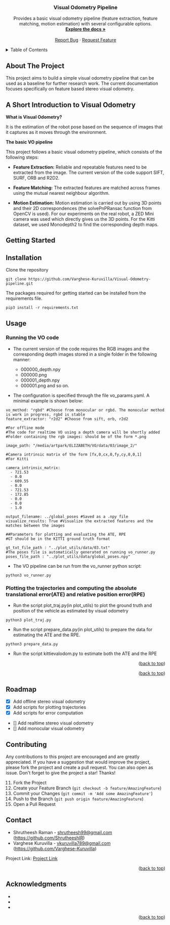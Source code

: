 <div id="top"></div>
<!--
*** Thanks for checking out the Best-README-Template. If you have a suggestion
*** that would make this better, please fork the repo and create a pull request
*** or simply open an issue with the tag "enhancement".
*** Don't forget to give the project a star!
*** Thanks again! Now go create something AMAZING! :D
-->



<!-- PROJECT SHIELDS -->
<!--
*** I'm using markdown "reference style" links for readability.
*** Reference links are enclosed in brackets [ ] instead of parentheses ( ).
*** See the bottom of this document for the declaration of the reference variables
*** for contributors-url, forks-url, etc. This is an optional, concise syntax you may use.
*** https://www.markdownguide.org/basic-syntax/#reference-style-links
-->
<!-- [![Contributors][contributors-shield]][contributors-url]
[![Forks][forks-shield]][forks-url]
[![Stargazers][stars-shield]][stars-url]
[![Issues][issues-shield]][issues-url]
[![MIT License][license-shield]][license-url]
[![LinkedIn][linkedin-shield]][linkedin-url] -->



<!-- PROJECT LOGO -->
<br />



<h3 align="center">Visual Odometry Pipeline</h3>

  <p align="center">
    Provides a basic visual odometry pipeline (feature extraction, feature matching, motion estimation) with several configurable options. 
    <br />
    <a href=""><strong>Explore the docs »</strong></a>
    <br />
    <br />
    <a href="https://github.com/Varghese-Kuruvilla/Visual-Odometry-pipeline/issues">Report Bug</a>
    ·
    <a href="https://github.com/Varghese-Kuruvilla/Visual-Odometry-pipeline/issues">Request Feature</a>
  </p>

</div>



<!-- TABLE OF CONTENTS -->
<details>
  <summary>Table of Contents</summary>
  <ol>
    <li>
      <a href="#about-the-project">About The Project</a>
      <ul>
        <li><a href="#a-short-introduction-to-visual-odometry">A Short Introduction to Visual Odometry</a></li>
        <li><a href="#Description">A Brief Description of the Algorithm</a></li>
      </ul>
    </li>
    <li>
      <a href="#getting-started">Getting Started</a>
      <ul>
        <li><a href="#prerequisites">Prerequisites</a></li>
        <li><a href="#installation">Installation</a></li>
      </ul>
    </li>
    <li><a href="#usage">Usage</a></li>
    <li><a href="#roadmap">Roadmap</a></li>
    <li><a href="#contributing">Contributing</a></li>
    <li><a href="#license">License</a></li>
    <li><a href="#contact">Contact</a></li>
    <li><a href="#acknowledgments">Acknowledgments</a></li>
  </ol>
</details>



<!-- ABOUT THE PROJECT -->
## About The Project
This project aims to build a simple visual odometry pipeline that can be used as a baseline for further research work. The current documentation focuses specifically on feature based stereo visual odometry.

## A Short Introduction to Visual Odometry
**What is Visual Odometry?** 

It is the estimation of the robot pose based on the sequence of images that it captures as it moves through the environment.

**The basic VO pipeline** 

This project follows a basic visual odometry pipeline, which consists of the following steps:
- **Feature Extraction:** Reliable and repeatable features need to be extracted from the image. The current version of the code support SIFT, SURF, ORB and R2D2.

- **Feature Matching:** The extracted features are matched across frames using the mutual nearest neighbour algorithm.

- **Motion Estimation:** Motion estimation is carried out by using 3D points and their 2D correspondences (the solvePnPRansac function from OpenCV is used). For our experiments on the real robot, a ZED Mini camera was used which directly gives us the 3D points. For the Kitti dataset, we used Monodepth2 to find the corresponding depth maps.


<!--GETTING STARTED -->
## Getting Started
## Installation
Clone the repository
```
git clone https://github.com/Varghese-Kuruvilla/Visual-Odometry-pipeline.git
```

The packages required for getting started can be installed from the requirements file.
```
pip3 install -r requirements.txt
```

## Usage
### Running the VO code
- The current version of the code requires the RGB images and the corresponding depth images stored in a single folder in the following manner:
  - 000000_depth.npy 
  - 000000.png
  - 000001_depth.npy
  - 000001.png and so on.


- The configuration is specified through the file vo_params.yaml. A minimal example is shown below:
```
vo_method: "rgbd" #Choose from monocular or rgbd. The monocular method is work in progress, rgbd is stable
feature_extractor: "r2d2" #Choose from sift, orb, r2d2

#For offline mode
#The code for realtime VO using a depth camera will be shortly added
#Folder containing the rgb images: should be of the form *.png

image_path: "/media/artpark/ELIZABETH/VO/data/03/image_2/"

#Camera intrinsic matrix of the form [fx,0,cx,0,fy,cy,0,0,1]
#For Kitti

camera_intrinsic_matrix:
  - 721.53 
  - 0.0 
  - 609.55
  - 0.0 
  - 721.53
  - 172.85
  - 0.0 
  - 0.0 
  - 1.0

output_filename: ../global_poses #Saved as a .npy file
visualize_results: True #Visualize the extracted features and the matches between the images

##Parameters for plotting and evaluating the ATE, RPE
#GT should be in the KITTI ground truth format

gt_txt_file_path : "../plot_utils/data/03.txt"
#The poses file is automatically generated on running vo_runner.py
poses_file_path : "../plot_utils/data/global_poses.npy"
```

- The VO pipeline can be run from the vo_runner python script:
```
python3 vo_runner.py
```
### Plotting the trajectories and computing the absolute translational error(ATE) and relative position error(RPE)
- Run the script plot_traj.py(in plot_utils) to plot the ground truth and position of the vehicle as estimated by visual odometry
```
python3 plot_traj.py
```
- Run the script prepare_data.py(in plot_utils) to prepare the data for estimating the ATE and the RPE.
```
python3 prepare_data.py
```
- Run the script kittievalodom.py to estimate both the ATE and the RPE

<p align="right">(<a href="#top">back to top</a>)</p>

<p align="right">(<a href="#top">back to top</a>)</p>

<!--ROADMAP -->
## Roadmap
- [x] Add offline stereo visual odometry
- [x] Add scripts for plotting trajectories
- [x] Add scripts for error computation
- [] Add realtime stereo visual odometry
- [] Add monocular visual odometry

<!--CONTRIBUTING-->
## Contributing
Any contributions to this project are encouraged and are greatly appreciated.
If you have a suggestion that would improve the project, please fork the project and create a pull request. You can also open as issue.
Don't forget to give the project a star! Thanks!

11. Fork the Project
2. Create your Feature Branch (`git checkout -b feature/AmazingFeature`)
3. Commit your Changes (`git commit -m 'Add some AmazingFeature'`)
4. Push to the Branch (`git push origin feature/AmazingFeature`)
5. Open a Pull Request

<!-- CONTACT -->
## Contact
- Shrutheesh Raman - shrutheesh99@gmail.com (https://github.com/ShrutheeshIR)
- Varghese Kuruvilla  - vkuruvilla789@gmail.com (https://github.com/Varghese-Kuruvilla)


Project Link: [Project Link](https://github.com/Varghese-Kuruvilla/Visual-Odometry-pipeline)

<p align="right">(<a href="#top">back to top</a>)</p>



<!-- ACKNOWLEDGMENTS -->

## Acknowledgments

* []()
* []()
* []()

<p align="right">(<a href="#top">back to top</a>)</p>



<!-- MARKDOWN LINKS & IMAGES -->
<!-- https://www.markdownguide.org/basic-syntax/#reference-style-links -->
<!-- [contributors-shield]: https://img.shields.io/github/contributors/github_username/repo_name.svg?style=for-the-badge
[contributors-url]: https://github.com/Varghese-Kuruvilla/Visual-Odometry-pipeline/graphs/contributors
[forks-shield]: https://img.shields.io/github/forks/github_username/repo_name.svg?style=for-the-badge
[forks-url]: https://github.com/github_username/repo_name/network/members
[stars-shield]: https://img.shields.io/github/stars/github_username/repo_name.svg?style=for-the-badge
[stars-url]: https://github.com/github_username/repo_name/stargazers
[issues-shield]: https://img.shields.io/github/issues/github_username/repo_name.svg?style=for-the-badge
[issues-url]: https://github.com/github_username/repo_name/issues
[license-shield]: https://img.shields.io/github/license/github_username/repo_name.svg?style=for-the-badge
[license-url]: https://github.com/github_username/repo_name/blob/master/LICENSE.txt
[linkedin-shield]: https://img.shields.io/badge/-LinkedIn-black.svg?style=for-the-badge&logo=linkedin&colorB=555
[linkedin-url]: https://linkedin.com/in/linkedin_username
[product-screenshot]: images/screenshot.png -->
